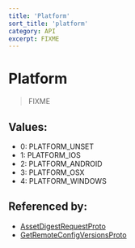```yaml
---
title: 'Platform'
sort_title: 'platform'
category: API
excerpt: FIXME
---
```


# Platform

> FIXME

## Values:

- 0: PLATFORM_UNSET
- 1: PLATFORM_IOS
- 2: PLATFORM_ANDROID
- 3: PLATFORM_OSX
- 4: PLATFORM_WINDOWS

## Referenced by:

- [AssetDigestRequestProto](../../messages/AssetDigestRequestProto/)
- [GetRemoteConfigVersionsProto](../../messages/GetRemoteConfigVersionsProto/)
